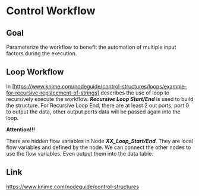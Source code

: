 Control Workflow
=========
## Goal

Parameterize the workflow to benefit the automation of multiple input factors during the execution. 

## Loop Workflow

In [https://www.knime.com/nodeguide/control-structures/loops/example-for-recursive-replacement-of-strings] 
describes the use of loop to recursively execute the workflow. _**Recursive Loop Start/End**_ is used to build
the structure. For Recursive Loop End, there are at least 2 out ports, port 0 to output the data, other output ports data
will be passed again into the loop.

**Attention!!!** 

There are hidden flow variables in Node _**XX_Loop_Start/End**_. They are local flow variables and defined by the node. 
We can connect the other nodes to use the flow variables. Even output them into the data table. 



## Link
https://www.knime.com/nodeguide/control-structures

